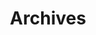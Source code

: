 ---
title: "Archives"
layout: categories
permalink: /categories/
author_profile: true
header:
  overlay_color: "#5e616c"
classes: wide
---